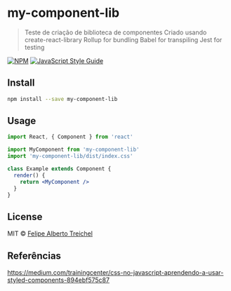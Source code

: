# my-component-lib

> Teste de criação de biblioteca de componentes
> Criado usando create-react-library
> Rollup for bundling
> Babel for transpiling
> Jest for testing

[![NPM](https://img.shields.io/npm/v/my-component-lib.svg)](https://www.npmjs.com/package/my-component-lib) [![JavaScript Style Guide](https://img.shields.io/badge/code_style-standard-brightgreen.svg)](https://standardjs.com)

## Install

```bash
npm install --save my-component-lib
```

## Usage

```jsx
import React, { Component } from 'react'

import MyComponent from 'my-component-lib'
import 'my-component-lib/dist/index.css'

class Example extends Component {
  render() {
    return <MyComponent />
  }
}
```

## License

MIT © [Felipe Alberto Treichel](https://github.com/FelipeAlbertoT)

## Referências

https://medium.com/trainingcenter/css-no-javascript-aprendendo-a-usar-styled-components-894ebf575c87